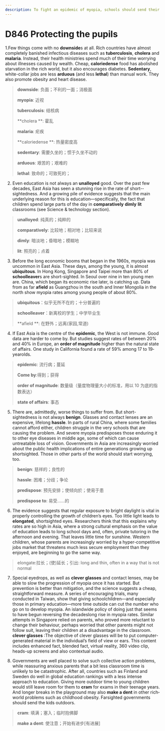 ```yaml
---
description: To fight an epidemic of myopia, schools should send their students outside 
---
```


# D846  Protecting the pupils 

1.Few things come with no **downside**s at all. Rich countries have almost completely banished infectious diseases such as **tuberculosis**, **cholera** and **malaria**. Instead, their health ministries spend much of their time worrying about illnesses caused by wealth. Cheap, **calorie­dense** food has abolished starvation in the rich world, but it also encourages diabetes. **Sedentary**, white-collar jobs are less **arduous** (and less **lethal**) than manual work. They also promote obesity and heart disease.

> **downside**: 负面；不利的一面；消极面
 > 
> **myopia**: 近视
 > 
> **tuberculosis**: 结核病
 > 
> **cholera **: 霍乱
 > 
> **malaria**: 疟疾
 > 
> **calorie­dense **: 热量密度高
 > 
> **sedentary**: 需要久坐的；惯于久坐不动的
 > 
> **arduous**: 艰苦的；艰难的
 > 
> **lethal**: 致命的；可致死的；
 > 

2. Even education is not always an **unalloyed** good. Over the past few decades, East Asia has seen a stunning rise in the rate of short-­sightedness. And a growing pile of evidence suggests that the main underlying reason for this is education—specifically, the fact that children spend large parts of the day in **comparatively** **dimly** **lit** classrooms (see Science & technology section).

> **unalloyed**: 纯真的；纯粹的
 > 
> **comparatively**: 比较地；相对地；比较来说
 > 
> **dimly**: 暗淡地；昏暗地；模糊地
 > 
> **lit**: 照亮的；点着
 > 

3. Before the long economic booms that began in the 1960s, myopia was uncommon in East Asia. These days, among the young, it is almost **ubiquitous**. In Hong Kong, Singapore and Taipei more than 80% of **school­leaver**s are short-sighted. In Seoul over nine in ten young men are. China, which began its economic rise later, is catching up. Data from as far **afield** as Guangzhou in the south and Inner Mongolia in the north show myopia rates among young people of about 80%.

> **ubiquitous**：似乎无所不在的；十分普遍的
 > 
> **school­leaver**：新离校的学生；中学毕业生
 > 
> **afield **: 在野外；远离(家园,常道)
 > 

4. If East Asia is the centre of the **epidemic**, the West is not immune. Good data are harder to come by. But studies suggest rates of between 20% and 40% in Europe, an **order of magnitude** higher than the natural state of affairs. One study in California found a rate of 59% among 17­ to 19­year­olds.

> **epidemic**: 流行病；蔓延
 > 
> **Come by**:得到；获得
 > 
> **order of magnitude**: 数量级（量度物理量大小的标准，用以 10 为底的指数表达）
 > 
> **state of affairs**: 事态
 > 

5. There are, admittedly, worse things to suffer from. But short-sightedness is not always **benign**. Glasses and contact lenses are an expensive, lifelong **hassle**. In parts of rural China, where some families cannot afford either, children struggle in the very schools that are causing the problem. And severe myopia predisposes those enduring it to other eye diseases in middle age, some of which can cause untreatable loss of vision. Governments in Asia are increasingly worried about the public­ health implications of entire generations growing up short­sighted. Those in other parts of the world should start worrying, too.

> **benign**: 慈祥的；良性的
 > 
> **hassle**: 困难；分歧；争论
 > 
> **predispose**: 预先安排；使倾向於；使易于患
 > 
> **predispose to**: 易受……的
 > 

6. The evidence suggests that regular exposure to bright daylight is vital in properly controlling the growth of children’s eyes. Too little light leads to **elongated**, short­sighted eyes. Researchers think that this explains why rates are so high in Asia, where a strong cultural emphasis on the value of education leads to long school days and, often, private tutoring in the afternoon and evening. That leaves little time for sunshine. Western children, whose parents are increasingly worried by a hyper-competitive jobs market that threatens much less secure employment than they enjoyed, are beginning to go the same way.

> elongate:拉长；(使)延长；引出: long and thin, often in a way that is not normal
 > 

7. Special eyedrops, as well as **clever glasses** and contact lenses, may be able to slow the progression of myopia once it has started. But prevention is better than mitigation, and the science suggests a cheap, straightforward measure. A series of encouraging trials, many conducted in Taiwan, show that giving schoolchildren—and especially those in primary education—more time outside can cut the number who go on to develop myopia. An island­wide policy of doing just that seems to have begun reversing the decades­long rise in myopia rates. Similar attempts in Singapore relied on parents, who proved more reluctant to change their behaviour, perhaps worried that other parents might not follow suit, leaving their children at a disadvantage in the classroom.
**clever glasses** :The objective of clever glasses will be to put computer-generated material in the individual’s field of view or ears. This content includes enhanced fact, blended fact, virtual reality, 360 video clip, heads-up screens and also contextual audio.

8. Governments are well placed to solve such collective­ action problems, while reassuring anxious parents that a bit less classroom time is unlikely to be catastrophic. After all, countries such as Finland and Sweden do well in global education rankings with a less intense approach to education. Giving more outdoor time to young children would still leave room for them to **cram** for exams in their teenage years. And longer breaks in the playground may also **make a dent** in other rich­world problems such as childhood obesity. Far­sighted governments should send the kids outdoors.

> **cram**: 填满；塞入；临时抱佛脚
 > 
> **make a dent**: 使注意；开始有进步[有进展]
 > 

